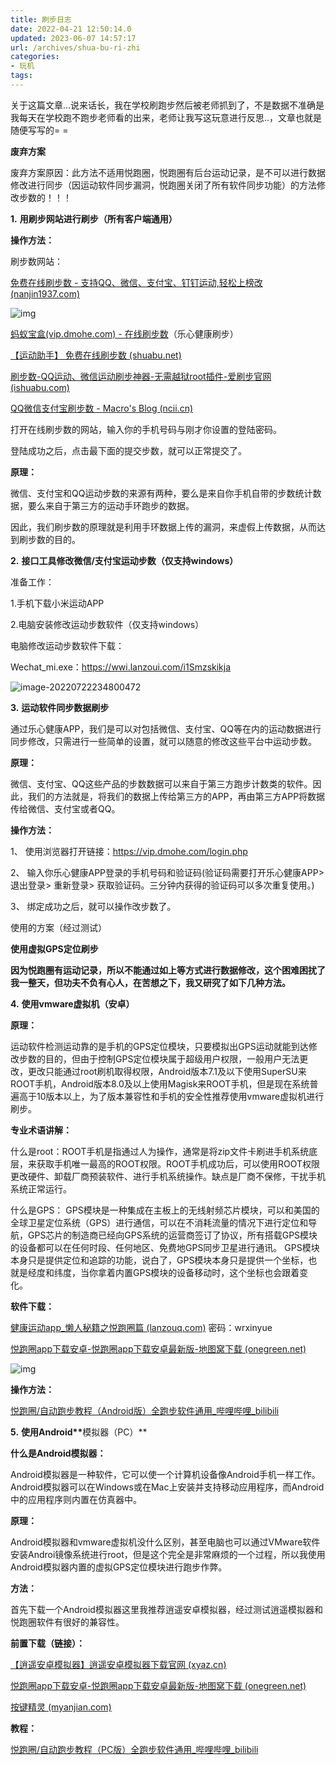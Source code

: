 ```yaml
---
title: 刷步日志
date: 2022-04-21 12:50:14.0
updated: 2023-06-07 14:57:17
url: /archives/shua-bu-ri-zhi
categories: 
- 玩机
tags: 
---
```


<p>关于这篇文章...说来话长，我在学校刷跑步然后被老师抓到了，不是数据不准确是我每天在学校跑不跑步老师看的出来，老师让我写这玩意进行反思..，文章也就是随便写写的= =</p>
<p><strong>废弃方案</strong></p>
<p>废弃方案原因：此方法不适用悦跑圈，悦跑圈有后台运动记录，是不可以进行数据修改进行同步（因运动软件同步漏洞，悦跑圈关闭了所有软件同步功能）的方法修改步数的！！！</p>
<p><strong>1.</strong>   <strong>用刷步网站进行刷步（所有客户端通用）</strong></p>
<p><strong>操作方法：</strong> </p>
<p>刷步数网站：</p>
<p><a href="https://run.nanjin1937.com/">免费在线刷步数 - 支持QQ、微信、支付宝、钉钉运动,轻松上榜改 (nanjin1937.com)</a></p>
<p><img src="https://cdn.jsdelivr.net/gh/WRXinYue/PictureCDN/img/clip_image002.jpg" alt="img" /></p>
<p><a href="https://vip.dmohe.com/login.php">蚂蚁宝盒(vip.dmohe.com) - 在线刷步数</a>（乐心健康刷步）</p>
<p><a href="https://yd.shuabu.net/">【运动助手】 免费在线刷步数 (shuabu.net)</a></p>
<p><a href="http://www.ishuabu.com/">刷步数-QQ运动、微信运动刷步神器-无需越狱root插件-爱刷步官网 (ishuabu.com)</a></p>
<p><a href="https://s.ncii.cn/">QQ微信支付宝刷步数 - Macro's Blog (ncii.cn)</a></p>
<p>打开在线刷步数的网站，输入你的手机号码与刚才你设置的登陆密码。</p>
<p>登陆成功之后，点击最下面的提交步数，就可以正常提交了。</p>
<p><strong>原理：</strong></p>
<p>微信、支付宝和QQ运动步数的来源有两种，要么是来自你手机自带的步数统计数据，要么来自于第三方的运动手环跑步的数据。</p>
<p>因此，我们刷步数的原理就是利用手环数据上传的漏洞，来虚假上传数据，从而达到刷步数的目的。</p>
<p><strong>
</strong></p>
<p><strong>2.</strong>   <strong>接口工具修改微信/支付宝运动步数（仅支持windows）</strong></p>
<p>准备工作：</p>
<p>1.手机下载小米运动APP</p>
<p>2.电脑安装修改运动步数软件（仅支持windows）</p>
<p>电脑修改运动步数软件下载：</p>
<p>Wechat_mi.exe：<a href="https://wwi.lanzoui.com/i1Smzskikja">https://wwi.lanzoui.com/i1Smzskikja</a></p>
<p><img src="https://cdn.jsdelivr.net/gh/WRXinYue/PictureCDN/img/image-20220722234800472.png" alt="image-20220722234800472" /></p>
<p><strong>3.</strong>   <strong>运动软件同步数据刷步</strong></p>
<p>通过乐心健康APP，我们是可以对包括微信、支付宝、QQ等在内的运动数据进行同步修改，只需进行一些简单的设置，就可以随意的修改这些平台中运动步数。</p>
<p><strong>原理：</strong></p>
<p>微信、支付宝、QQ这些产品的步数数据可以来自于第三方跑步计数类的软件。因此，我们的方法就是，将我们的数据上传给第三方的APP，再由第三方APP将数据传给微信、支付宝或者QQ。</p>
<p><strong>操作方法：</strong></p>
<p>1、 使用浏览器打开链接：<a href="https://vip.dmohe.com/login.php">https://vip.dmohe.com/login.php</a></p>
<p>2、 输入你乐心健康APP登录的手机号码和验证码(验证码需要打开乐心健康APP&gt; 退出登录&gt; 重新登录&gt; 获取验证码。三分钟内获得的验证码可以多次重复使用。)</p>
<p>3、 绑定成功之后，就可以操作改步数了。</p>
<p>使用的方案（经过测试）</p>
<p><strong>使用虚拟GPS定位刷步</strong></p>
<p><strong>因为悦跑圈有运动记录，所以不能通过如上等方式进行数据修改，这个困难困扰了我一整天，但功夫不负有心人，在苦想之下，我又研究了如下几种方法。</strong></p>
<p><strong>4.</strong>   <strong>使用vmware虚拟机（安卓）</strong></p>
<p><strong>原理：</strong></p>
<p>运动软件检测运动靠的是手机的GPS定位模块，只要模拟出GPS运动就能到达修改步数的目的，但由于控制GPS定位模块属于超级用户权限，一般用户无法更改，更改只能通过root刷机取得权限，Android版本7.1及以下使用SuperSU来ROOT手机，Android版本8.0及以上使用Magisk来ROOT手机，但是现在系统普遍高于10版本以上，为了版本兼容性和手机的安全性推荐使用vmware虚拟机进行刷步。 </p>
<p><strong>专业术语讲解：</strong></p>
<p>什么是root：ROOT手机是指通过人为操作，通常是将zip文件卡刷进手机系统底层，来获取手机唯一最高的ROOT权限。ROOT手机成功后，可以使用ROOT权限更改硬件、卸载厂商预装软件、进行手机系统操作。缺点是厂商不保修，干扰手机系统正常运行。</p>
<p>什么是GPS： GPS模块是一种集成在主板上的无线射频芯片模块，可以和美国的全球卫星定位系统（GPS）进行通信，可以在不消耗流量的情况下进行定位和导航，GPS芯片的制造商已经向GPS系统的运营商签订了协议，所有搭载GPS模块的设备都可以在任何时段、任何地区、免费地GPS同步卫星进行通讯。
GPS模块本身只是提供定位和追踪的功能，说白了，GPS模块本身只是提供一个坐标，也就是经度和纬度，当你拿着内置GPS模块的设备移动时，这个坐标也会跟着变化。</p>
<p><strong>软件下载：</strong></p>
<p><a href="https://wrxinyue.lanzouq.com/b02v0dnxi">健康运动app_懒人秘籍之悦跑圈篇 (lanzouq.com)</a>  密码：wrxinyue</p>
<p><a href="http://www.onegreen.net/app/114897.html">悦跑圈app下载安卓-悦跑圈app下载安卓最新版-地图窝下载 (onegreen.net)</a></p>
<p><img src="https://cdn.jsdelivr.net/gh/WRXinYue/PictureCDN/img/clip_image006.jpg" alt="img" /></p>
<p><strong>操作方法：</strong></p>
<p><a href="https://www.bilibili.com/video/BV1ir4y1H7r1/">悦跑圈/自动跑步教程（Android版）全跑步软件通用_哔哩哔哩_bilibili</a> </p>
<p><strong>
</strong></p>
<p><strong>5.</strong>   <strong>使用Android**</strong>模拟器（PC）**</p>
<p><strong>什么是Android模拟器：</strong></p>
<p>Android模拟器是一种软件，它可以使一个计算机设备像Android手机一样工作。Android模拟器可以在Windows或在Mac上安装并支持移动应用程序，而Android中的应用程序则内置在仿真器中。</p>
<p><strong>原理：</strong></p>
<p>Android模拟器和vmware虚拟机没什么区别，甚至电脑也可以通过VMware软件安装Androi镜像系统进行root，但是这个完全是非常麻烦的一个过程，所以我使用Android模拟器内置的虚拟GPS定位模块进行跑步作弊。</p>
<p><strong>方法：</strong></p>
<p>首先下载一个Android模拟器这里我推荐逍遥安卓模拟器，经过测试逍遥模拟器和悦跑圈软件有很好的兼容性。</p>
<p><strong>前置下载（链接）：</strong></p>
<p><a href="https://www.xyaz.cn/">【逍遥安卓模拟器】逍遥安卓模拟器下载官网 (xyaz.cn)</a></p>
<p><a href="http://www.onegreen.net/app/114897.html">悦跑圈app下载安卓-悦跑圈app下载安卓最新版-地图窝下载 (onegreen.net)</a></p>
<p><a href="http://download.myanjian.com/">按键精灵 (myanjian.com)</a></p>
<p><strong>教程：</strong></p>
<p><a href="https://www.bilibili.com/video/BV1WY4y1v7wM/">悦跑圈/自动跑步教程（PC版）全跑步软件通用_哔哩哔哩_bilibili</a></p>